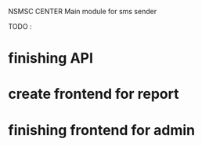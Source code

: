 NSMSC CENTER
Main module for sms sender

TODO : 
# finishing API
# create frontend for report
# finishing frontend for admin 

